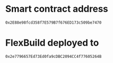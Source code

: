 # Smart contract address

`0x2E88e98fcd358f7E579B7f676ED173c509be7470`

# FlexBuild deployed to

`0x2e7796657Ed73Ed0fa9cDBC2094CC4f77605264B`
